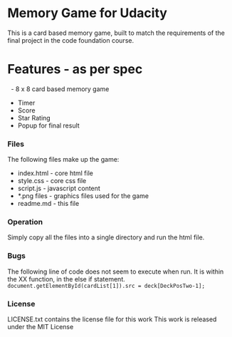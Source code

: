 # Memory Game for Udacity
This is a card based memory game, built to match the requirements of the final project in the code foundation course.
# Features - as per spec
  - 8 x 8 card based memory game  
  - Timer  
  - Score  
  - Star Rating  
  - Popup for final result
  
### Files
The following files make up the game:
* index.html - core html file
* style.css - core css file
* script.js - javascript content
* *.png files - graphics files used for the game
* readme.md - this file
### Operation
Simply copy all the files into a single directory and run the html file.

### Bugs
The following line of code does not seem to execute when run. 
It is within the XX function, in the else if statement. 
```document.getElementById(cardList[1]).src = deck[DeckPosTwo-1];```

### License
LICENSE.txt contains the license file for this work
This work is released under the MIT License

